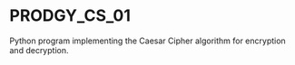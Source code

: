 # PRODGY_CS_01
Python program implementing the Caesar Cipher algorithm for encryption and decryption.
